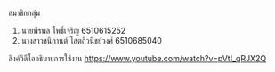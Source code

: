 สมาชิกกลุ่ม
1) นายพีรพล โพธิ์เจริญ 6510615252
2) นางสาวชนิกานต์ โสตถิวนิชย์วงศ์ 6510685040

ลิงค์วิดีโออธิบายการใช้งาน
https://www.youtube.com/watch?v=pVtI_qRJX2Q
